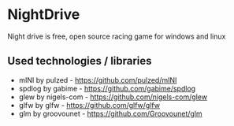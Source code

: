 # NightDrive
Night drive is free, open source racing game for windows and linux

## Used technologies / libraries
- mINI by pulzed - https://github.com/pulzed/mINI
- spdlog by gabime - https://github.com/gabime/spdlog
- glew by nigels-com - https://github.com/nigels-com/glew
- glfw by glfw - https://github.com/glfw/glfw
- glm by groovounet - https://github.com/Groovounet/glm
